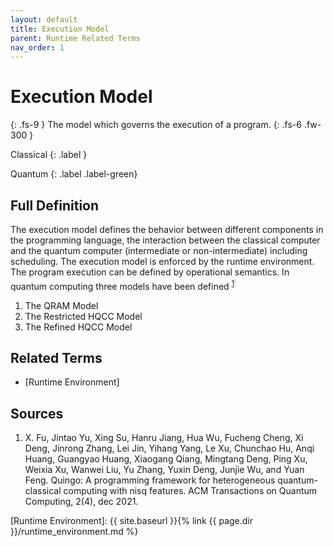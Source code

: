 ```yaml
---
layout: default
title: Execution Model
parent: Runtime Related Terms
nav_order: 1
---
```


# Execution Model
{: .fs-9 }
The model which governs the execution of a program.
{: .fs-6 .fw-300 }

Classical
{: .label }

Quantum
{: .label .label-green}


## Full Definition
The execution model defines the behavior between different components in the programming language, the interaction between the classical computer and the quantum computer (intermediate or non-intermediate) including scheduling.
The execution model is enforced by the runtime environment. 
The program execution can be defined by operational semantics.
In quantum computing three models have been defined <sup>[1](#src_1)<sup>:
1. The QRAM Model
2. The Restricted HQCC Model
3. The Refined HQCC Model


<!-- ## Examples -->

<!-- ## Synonyms

- -->

## Related Terms
- [Runtime Environment]


## Sources
1. X. Fu, Jintao Yu, Xing Su, Hanru Jiang, Hua Wu, Fucheng Cheng, Xi Deng, Jinrong
Zhang, Lei Jin, Yihang Yang, Le Xu, Chunchao Hu, Anqi Huang, Guangyao Huang,
Xiaogang Qiang, Mingtang Deng, Ping Xu, Weixia Xu, Wanwei Liu, Yu Zhang,
Yuxin Deng, Junjie Wu, and Yuan Feng. Quingo: A programming framework for
heterogeneous quantum-classical computing with nisq features. ACM Transactions
on Quantum Computing, 2(4), dec 2021.<a href="src_1"></a>


[Runtime Environment]: {{ site.baseurl }}{% link {{ page.dir }}/runtime_environment.md %}
